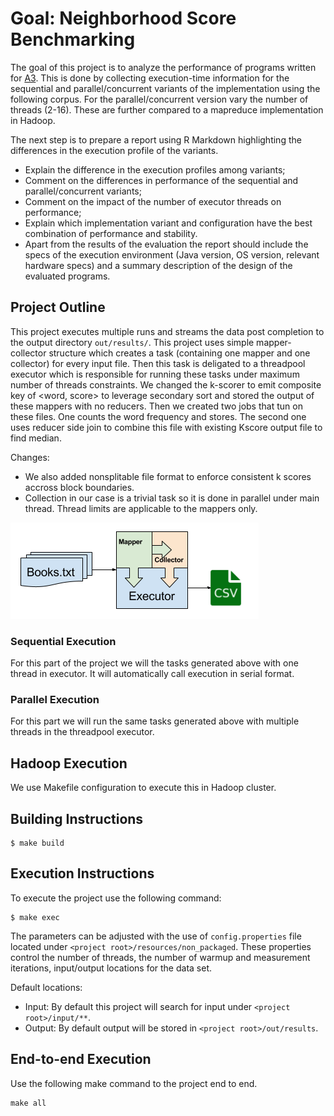 # Goal: Neighborhood Score Benchmarking

The goal of this project is to analyze the performance of programs written for [A3](http://janvitek.org/pdpmr/f17/tasks-a3-neighborhood-score.html
). This is done by collecting execution-time information for the sequential and parallel/concurrent variants of the implementation using the following corpus. For the parallel/concurrent version vary the number of threads (2-16). These are further compared to a mapreduce implementation in Hadoop.

The next step is to prepare a report using R Markdown highlighting the differences in the execution profile of the variants.

* Explain the difference in the execution profiles among variants;
* Comment on the differences in performance of the sequential and parallel/concurrent variants;
* Comment on the impact of the number of executor threads on performance;
* Explain which implementation variant and configuration have the best combination of performance and stability.
* Apart from the results of the evaluation the report should include the specs of the execution environment (Java version, OS version, relevant hardware specs) and a summary description of the design of the evaluated programs.

## Project Outline

This project executes multiple runs and streams the data post completion to the output directory `out/results/`. This project uses simple mapper-collector structure which creates a task (containing one mapper and one collector) for every input file. Then this task is deligated to a threadpool executor which is responsible for running these tasks under maximum number of threads constraints.
We changed the k-scorer to emit composite key of <word, score> to leverage secondary sort and stored the output of these mappers with no reducers. Then we created two jobs that tun on these files. One counts the word frequency and stores. The second one uses reducer side join to combine this file with existing Kscore output file to find median.

Changes:
* We also added nonsplitable file format to enforce consistent k scores accross block boundaries.
* Collection in our case is a trivial task so it is done in parallel under main thread. Thread limits are applicable to the mappers only.

![Project Architecture](resources/non_packaged/images/CS-6240_Task_A0_Benchmark_Report.png)

### Sequential Execution

For this part of the project we will the tasks generated above with one thread in executor. It will automatically call execution in serial format.

### Parallel Execution

For this part we will run the same tasks generated above with multiple threads in the threadpool executor.

## Hadoop Execution

We use Makefile configuration to execute this in Hadoop cluster.

## Building Instructions

```
$ make build
```

## Execution Instructions

To execute the project use the following command:
```
$ make exec
```
The parameters can be adjusted with the use of `config.properties` file located under `<project root>/resources/non_packaged`. These properties control the number of threads, the number of warmup and measurement iterations, input/output locations for the data set.

Default locations:
* Input: By default this project will search for input under `<project root>/input/**`.
* Output: By default output will be stored in `<project root>/out/results`.

## End-to-end Execution

Use the following make command to the project end to end.
```
make all
```